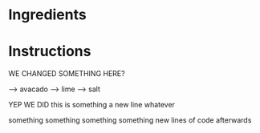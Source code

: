 # Ingredients
# Instructions

WE CHANGED SOMETHING HERE?

--> avacado
--> lime
--> salt

YEP WE DID this is something a new line whatever


something something something something new lines of code afterwards
